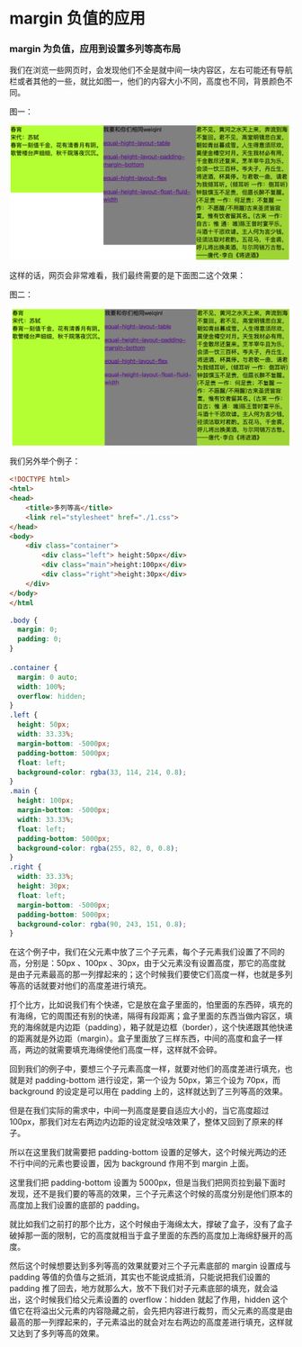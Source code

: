 # margin 负值的应用

### margin 为负值，应用到设置多列等高布局

我们在浏览一些网页时，会发现他们不全是就中间一块内容区，左右可能还有导航栏或者其他的一些，就比如图一，他们的内容大小不同，高度也不同，背景颜色不同。

图一：

![Alt text](./001.png)

这样的话，网页会非常难看，我们最终需要的是下面图二这个效果：

图二：

![Alt text](./002.png)

我们另外举个例子：

```html
<!DOCTYPE html>
<html>
<head>
    <title>多列等高</title>
    <link rel="stylesheet" href="./1.css">
</head>
<body>
    <div class="container">
        <div class="left"> height:50px</div>
        <div class="main">height:100px</div>
        <div class="right">height:30px</div>
    </div>
</body>
</html
```

```css
.body {
  margin: 0;
  padding: 0;
}

.container {
  margin: 0 auto;
  width: 100%;
  overflow: hidden;
}
.left {
  height: 50px;
  width: 33.33%;
  margin-bottom: -5000px;
  padding-bottom: 5000px;
  float: left;
  background-color: rgba(33, 114, 214, 0.8);
}
.main {
  height: 100px;
  margin-bottom: -5000px;
  width: 33.33%;
  float: left;
  padding-bottom: 5000px;
  background-color: rgba(255, 82, 0, 0.8);
}
.right {
  width: 33.33%;
  height: 30px;
  float: left;
  margin-bottom: -5000px;
  padding-bottom: 5000px;
  background-color: rgba(90, 243, 151, 0.8);
}
```

在这个例子中，我们在父元素中放了三个子元素，每个子元素我们设置了不同的高，分别是：50px 、100px 、30px，由于父元素没有设置高度，那它的高度就是由子元素最高的那一列撑起来的；这个时候我们要使它们高度一样，也就是多列等高的话就要对他们的高度差进行填充。

打个比方，比如说我们有个快递，它是放在盒子里面的，怕里面的东西碎，填充的有海绵，它的周围还有别的快递，隔得有段距离；盒子里面的东西当做内容区，填充的海绵就是内边距（padding），箱子就是边框（border），这个快递跟其他快递的距离就是外边距（margin）。盒子里面放了三样东西，中间的高度和盒子一样高，两边的就需要填充海绵使他们高度一样，这样就不会碎。

回到我们的例子中，要想三个子元素高度一样，就要对他们的高度差进行填充，也就是对 padding-bottom 进行设定，第一个设为 50px，第三个设为 70px，而 background 的设定是可以用在 padding 上的，这样就达到了三列等高的效果。

但是在我们实际的需求中，中间一列高度是要自适应大小的，当它高度超过 100px，那我们对左右两边内边距的设定就没啥效果了，整体又回到了原来的样子。

所以在这里我们就需要把 padding-bottom 设置的足够大，这个时候光两边的还不行中间的元素也要设置，因为 background 作用不到 margin 上面。

这里我们把 padding-bottom 设置为 5000px，但是当我们把网页拉到最下面时发现，还不是我们要的等高的效果，三个子元素这个时候的高度分别是他们原本的高度加上我们设置的底部的 padding。

就比如我们之前打的那个比方，这个时候由于海绵太大，撑破了盒子，没有了盒子破掉那一面的限制，它的高度就相当于盒子里面的东西的高度加上海绵舒展开的高度。

然后这个时候想要达到多列等高的效果就要对三个子元素底部的 margin 设置成与 padding 等值的负值与之抵消，其实也不能说成抵消，只能说把我们设置的 padding 推了回去，地方就那么大，放不下我们对子元素底部的填充，就会溢出，这个时候我们给父元素设置的 overflow：hidden 就起了作用，hidden 这个值它在将溢出父元素的内容隐藏之前，会先把内容进行裁剪，而父元素的高度是由最高的那一列撑起来的，子元素溢出的就会对左右两边的高度差进行填充，这样就又达到了多列等高的效果。
